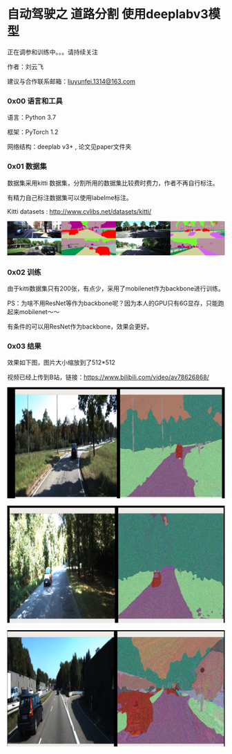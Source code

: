 # 自动驾驶之 道路分割 使用deeplabv3模型
正在调参和训练中。。。请持续关注

作者：刘云飞

建议与合作联系邮箱：[liuyunfei.1314@163.com](mailto:liuyunfei.1314@163.com)

### 0x00 语言和工具

语言：Python 3.7

框架：PyTorch 1.2

网络结构：deeplab v3+ , 论文见paper文件夹

### 0x01 数据集

数据集采用kitti 数据集，分割所用的数据集比较费时费力，作者不再自行标注。

有精力自己标注数据集可以使用labelme标注。

Kitti datasets : http://www.cvlibs.net/datasets/kitti/

![](imgs/kitti_Dataset.png)

### 0x02 训练

由于kitti数据集只有200张，有点少，采用了mobilenet作为backbone进行训练。

PS：为啥不用ResNet等作为backbone呢？因为本人的GPU只有6G显存，只能跑起来mobilenet～～

有条件的可以用ResNet作为backbone，效果会更好。



### 0x03 结果

效果如下图，图片大小缩放到了512*512

视频已经上传到B站，链接：https://www.bilibili.com/video/av78626868/

![](imgs/road_segmentation_1.png)

![](imgs/road_segmentation_2.png)

![](imgs/road_segmentation_3.png)


